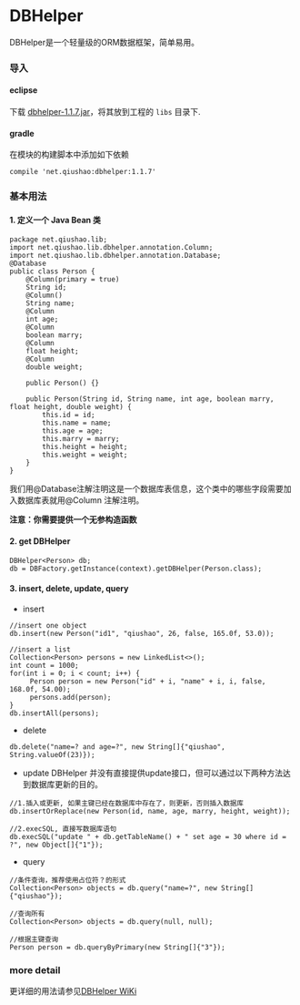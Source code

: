 

DBHelper
======

DBHelper是一个轻量级的ORM数据框架，简单易用。

### 导入
#### eclipse
下载 [dbhelper-1.1.7.jar](https://github.com/qiushao/DBHelper/raw/master/downloads/dbhelper-1.1.7.jar)，将其放到工程的 `libs` 目录下.

#### gradle
在模块的构建脚本中添加如下依赖
```
compile 'net.qiushao:dbhelper:1.1.7'
```

### 基本用法
#### 1. 定义一个 Java Bean 类
```
package net.qiushao.lib;
import net.qiushao.lib.dbhelper.annotation.Column;
import net.qiushao.lib.dbhelper.annotation.Database;
@Database
public class Person {
    @Column(primary = true)
    String id;
    @Column()
    String name;
    @Column
    int age;
    @Column
    boolean marry;
    @Column
    float height;
    @Column
    double weight;

    public Person() {}

    public Person(String id, String name, int age, boolean marry, float height, double weight) {
        this.id = id;
        this.name = name;
        this.age = age;
        this.marry = marry;
        this.height = height;
        this.weight = weight;
    }
}
```
我们用@Database注解注明这是一个数据库表信息，这个类中的哪些字段需要加入数据库表就用@Column 注解注明。

**注意：你需要提供一个无参构造函数**

#### 2. get DBHelper
```
DBHelper<Person> db;  
db = DBFactory.getInstance(context).getDBHelper(Person.class);
```

#### 3. insert, delete, update, query
- insert
```
//insert one object
db.insert(new Person("id1", "qiushao", 26, false, 165.0f, 53.0));

//insert a list
Collection<Person> persons = new LinkedList<>();
int count = 1000;
for(int i = 0; i < count; i++) {
     Person person = new Person("id" + i, "name" + i, i, false, 168.0f, 54.00);
     persons.add(person);
}
db.insertAll(persons);
```

- delete
```
db.delete("name=? and age=?", new String[]{"qiushao", String.valueOf(23)});
```

- update
DBHelper 并没有直接提供update接口，但可以通过以下两种方法达到数据库更新的目的。
```
//1.插入或更新, 如果主键已经在数据库中存在了，则更新，否则插入数据库
db.insertOrReplace(new Person(id, name, age, marry, height, weight));

//2.execSQL, 直接写数据库语句
db.execSQL("update " + db.getTableName() + " set age = 30 where id = ?", new Object[]{"1"});
```

- query
```
//条件查询，推荐使用占位符？的形式
Collection<Person> objects = db.query("name=?", new String[] {"qiushao"});

//查询所有
Collection<Person> objects = db.query(null, null);

//根据主键查询
Person person = db.queryByPrimary(new String[]{"3"});
```

### more detail 
更详细的用法请参见[DBHelper WiKi](https://github.com/qiushao/DBHelper/wiki)
